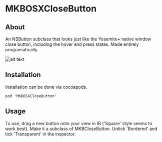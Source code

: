 # MKBOSXCloseButton

## About

An NSButton subclass that looks just like the Yosemite+ native window close button, including the hover and press states. Made entirely programatically. 

![alt text](http://i60.tinypic.com/scw2yu.png "Example")

## Installation

Installation can be done via cocoapods. 

    pod 'MKBOSXCloseButton'


## Usage

To use, drag a new button onto your view in IB ('Square' style seems to work best). Make it a subclass of MKBCloseButton. Untick 'Bordered' and tick 'Transparent' in the inspector. 
